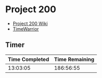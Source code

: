 # Project 200

* [Project 200 Wiki](https://hachibu.github.io/project-200)
* [TimeWarrior](https://timewarrior.net)

## Timer

| Time Completed | Time Remaining |
| -------------- | -------------- |
| 13:03:05       | 186:56:55      |
